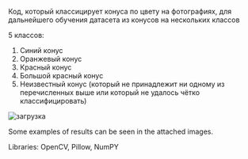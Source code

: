 Код, который классицирует конуса по цвету на фотографиях, для дальнейшего обучения датасета из конусов на нескольких классов

5 классов:
1) Синий конус
2) Оранжевый конус
3) Красный конус
4) Большой красный конус
5) Неизвестный конус (который не принадлежит ни одному из перечисленных выше или который не удалось чётко классифицировать)


![загрузка](https://user-images.githubusercontent.com/71214107/157867803-00b3b83e-35c1-4bf5-95b3-2ab447e43ce4.png)

Some examples of results can be seen in the attached images.

Libraries: OpenCV, Pillow, NumPY
